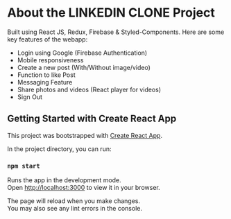 # About the LINKEDIN CLONE Project 

Built using React JS, Redux, Firebase & Styled-Components. Here are some key features of the webapp:

- Login using Google (Firebase Authentication)
- Mobile responsiveness
- Create a new post (With/Without image/video)
- Function to like Post
- Messaging Feature
- Share photos and videos (React player for videos)
- Sign Out 


## Getting Started with Create React App

This project was bootstrapped with [Create React App](https://github.com/facebook/create-react-app).

In the project directory, you can run:

### `npm start`

Runs the app in the development mode.\
Open [http://localhost:3000](http://localhost:3000) to view it in your browser.

The page will reload when you make changes.\
You may also see any lint errors in the console.

